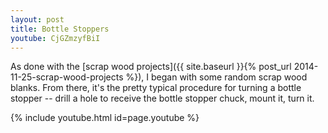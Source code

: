 ```yaml
---
layout: post
title: Bottle Stoppers
youtube: CjGZmzyfBiI
---
```

As done with the
[scrap wood projects]({{ site.baseurl }}{% post_url 2014-11-25-scrap-wood-projects %}),
I began with some random scrap wood blanks. From there, it's the pretty typical
procedure for turning a bottle stopper -- drill a hole to receive the bottle
stopper chuck, mount it, turn it.

{% include youtube.html id=page.youtube %}
